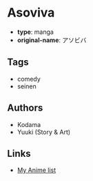 # Asoviva

-   **type**: manga
-   **original-name**: アソビバ

## Tags

-   comedy
-   seinen

## Authors

-   Kodama
-   Yuuki (Story & Art)

## Links

-   [My Anime list](https://myanimelist.net/manga/26522/Asoviva)
